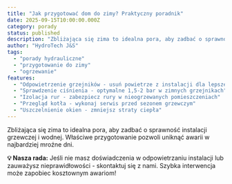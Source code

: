 ```yaml
---
title: "Jak przygotować dom do zimy? Praktyczny poradnik"
date: 2025-09-15T10:00:00.000Z
category: porady
status: published
description: "Zbliżająca się zima to idealna pora, aby zadbać o sprawność instalacji grzewczej i wodnej. Właściwe przygotowanie pozwoli uniknąć awarii w najbardziej mroźne dni."
author: "HydroTech J&S"
tags:
  - "porady hydrauliczne"
  - "przygotowanie do zimy"
  - "ogrzewanie"
features:
  - "Odpowietrzenie grzejników - usuń powietrze z instalacji dla lepszej wydajności"
  - "Sprawdzenie ciśnienia - optymalne 1,5-2 bar w zimnych grzejnikach"
  - "Izolacja rur - zabezpiecz rury w nieogrzewanych pomieszczeniach"
  - "Przegląd kotła - wykonaj serwis przed sezonem grzewczym"
  - "Uszczelnienie okien - zmniejsz straty ciepła"
---
```


Zbliżająca się zima to idealna pora, aby zadbać o sprawność instalacji grzewczej i wodnej. Właściwe przygotowanie pozwoli uniknąć awarii w najbardziej mroźne dni.

**💡 Nasza rada:** Jeśli nie masz doświadczenia w odpowietrzaniu instalacji lub zauważysz nieprawidłowości - skontaktuj się z nami. Szybka interwencja może zapobiec kosztownym awariom!
